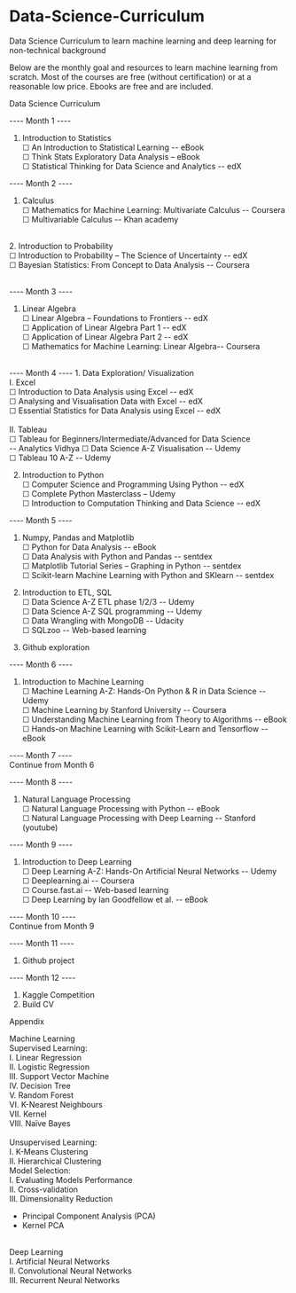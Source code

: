 # Data-Science-Curriculum
Data Science Curriculum to learn machine learning and deep learning for non-technical background

Below are the monthly goal and resources to learn machine learning from scratch. Most of the courses are free (without certification) or at a reasonable low price. Ebooks are free and are included.


Data Science Curriculum

---- Month 1 ----
1.	Introduction to Statistics<br />
☐ An Introduction to Statistical Learning -- eBook <br />
☐ Think Stats Exploratory Data Analysis – eBook<br />
☐ Statistical Thinking for Data Science and Analytics -- edX <br />

---- Month 2 ----
1.	Calculus<br />
☐ Mathematics for Machine Learning: Multivariate Calculus -- Coursera <br />
☐ Multivariable Calculus -- Khan academy<br />
<br />
2.	Introduction to Probability<br />
☐ Introduction to Probability – The Science of Uncertainty -- edX<br />
☐ Bayesian Statistics: From Concept to Data Analysis -- Coursera<br />
<br />

---- Month 3 ----
1.	Linear Algebra<br />
☐ Linear Algebra – Foundations to Frontiers -- edX<br />
☐ Application of Linear Algebra Part 1 -- edX<br />
☐ Application of Linear Algebra Part 2 -- edX <br />
☐ Mathematics for Machine Learning: Linear Algebra-- Coursera<br />
<br />
---- Month 4 ----
1.	Data Exploration/ Visualization<br />
I.	Excel<br />
☐ Introduction to Data Analysis using Excel -- edX<br />
☐ Analysing and Visualisation Data with Excel -- edX<br />
☐ Essential Statistics for Data Analysis using Excel -- edX<br />
<br />
II.	Tableau<br />
☐ Tableau for Beginners/Intermediate/Advanced for Data Science <br />
-- Analytics Vidhya
☐ Data Science A-Z Visualisation -- Udemy<br />
☐ Tableau 10 A-Z -- Udemy<br />

2.	Introduction to Python<br />
☐ Computer Science and Programming Using Python -- edX<br />
☐ Complete Python Masterclass – Udemy<br />
☐ Introduction to Computation Thinking and Data Science -- edX <br />

---- Month 5 ----
1.	Numpy, Pandas and Matplotlib<br />
☐ Python for Data Analysis -- eBook <br />
☐ Data Analysis with Python and Pandas -- sentdex <br />
☐ Matplotlib Tutorial Series – Graphing in Python -- sentdex <br />
☐ Scikit-learn Machine Learning with Python and SKlearn -- sentdex <br />

2.	Introduction to ETL, SQL<br />
☐ Data Science A-Z ETL phase 1/2/3 -- Udemy<br />
☐ Data Science A-Z SQL programming -- Udemy<br />
☐ Data Wrangling with MongoDB -- Udacity<br />
☐ SQLzoo -- Web-based learning<br />
3.	Github exploration<br />

---- Month 6 ----
1.	Introduction to Machine Learning<br />
☐ Machine Learning A-Z: Hands-On Python & R in Data Science -- Udemy<br />
☐ Machine Learning by Stanford University -- Coursera<br />
☐ Understanding Machine Learning from Theory to Algorithms -- eBook<br />
☐ Hands-on Machine Learning with Scikit-Learn and Tensorflow -- eBook<br />

---- Month 7 ----<br />
Continue from Month 6

---- Month 8 ----
1.	Natural Language Processing<br />
☐ Natural Language Processing with Python -- eBook<br />
☐ Natural Language Processing with Deep Learning -- Stanford (youtube)<br />

---- Month 9 ----
1.	Introduction to Deep Learning<br />
☐ Deep Learning A-Z: Hands-On Artificial Neural Networks -- Udemy<br />
☐ Deeplearning.ai -- Coursera <br />
☐ Course.fast.ai -- Web-based learning<br />
☐ Deep Learning by Ian Goodfellow et al. -- eBook<br />

---- Month 10 ----<br />
Continue from Month 9

---- Month 11 ----
1.	Github project

---- Month 12 ----
1.	Kaggle Competition
2.	Build CV












Appendix

Machine Learning<br />
Supervised Learning:<br />
I.	Linear Regression<br />
II.	Logistic Regression<br />
III.	Support Vector Machine<br />
IV.	Decision Tree<br />
V.	Random Forest<br />
VI.	K-Nearest Neighbours<br />
VII.	Kernel<br />
VIII.	Naïve Bayes<br />
<br />
Unsupervised Learning:<br />
I.	K-Means Clustering<br />
II.	Hierarchical Clustering<br />
Model Selection:<br />
I.	Evaluating Models Performance<br />
II.	Cross-validation<br />
III.	Dimensionality Reduction<br />
-	Principal Component Analysis (PCA)<br />
-	Kernel PCA<br />
<br />
Deep Learning<br />
I.	Artificial Neural Networks<br />
II.	Convolutional Neural Networks<br />
III.	Recurrent Neural Networks



